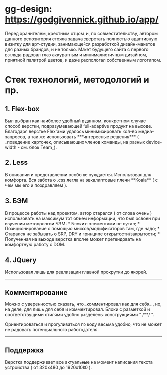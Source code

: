 # gg-design: <https://godgivennick.github.io/app/>

  Перед хранителем, крестным отцом, и, по совместительству, автором данного репозитория стояла задача сверстать полностью адаптивную визитку
  для арт-студии, занимающейся разработкой дизайн-макетов для разных брэндов, и не только. Макет будущего сайта с первого
  взгляда радовал глаз аккуратным и минималистичным дизайном, приятной палитрой цветов, и даже распологал
  собственным логотипом.
  
<h1> Стек технологий, методологий и пр. </h1>
  
<h2> 1. Flex-box </h2>
Был выбран как наиболее удобный в данном, конкретном случае способ верстки, подразумевающей full-adaptive продукт на выходе.
Благодаря верстке Flex'ами удалось минимизировать кол-во медиа-запросов, а так же использовать ***интересные решения*** ( _поведение     карточек, описывающих членов команды, на разных device-width - см. блок Team_).
    
<h2> 2. Less </h2>
В описании и представлении особо не нуждается. Использовал для комфорта.
Вся забота о .css легла на эвкалиптовые плечи **Koala** ( с чем мы его и поздравляем ).

<h2> 3. БЭМ </h2>
  В процессе работы над проектом, автор старался ( от слова очень ) использовать на максимум тот объем информации, что был освоен
  при изучении методологии БЭМ:	
   * Блоки с элементами не путал;
   * Позиционирование с помощью миксов/модификаторов там, где надо;
   * Старался не забывать о SRP, DRY и принципе открытости/закрытости;
   * Полученная на выходе верстка вполне может претендовать на комфортную работу с DOM.


<h2> 4. JQuery </h2>
  Использовал лишь для реализации плавной прокрутки до якорей.
<hr>

<h2> Комментирование </h2>
Можно с уверенностью сказать, что _комментировал как для себя_ , но, на деле, для лишь для себя и комментировал. 
Блоки с разметкой и соответствущими стилями удобно разделены конструкциями " /**/ ".

Ориентироваться и прогуливаться 
по коду весьма удобно, что не может не радовать потенциального работодателя.

<hr>

<h2> Поддержка </h2>

Верстка поддерживает все актуальные на момент написания текста устройства ( от 320x480 до 1920x1080 ).
